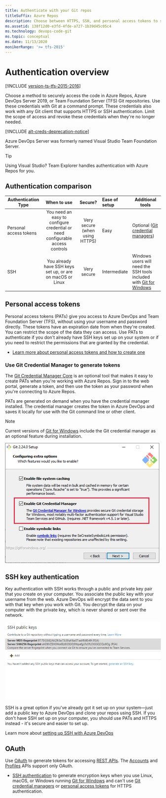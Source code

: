 ```yaml
---
title: Authenticate with your Git repos
titleSuffix: Azure Repos
description: Choose between HTTPS, SSH, and personal access tokens to securely sign in to your Git repos.
ms.assetid: 138f12d0-e3fd-4fde-a727-1b39d45c05c4
ms.technology: devops-code-git
ms.topic: conceptual
ms.date: 11/13/2020
monikerRange: '>= tfs-2015'
---
```


# Authentication overview

[!INCLUDE [version-ts-tfs-2015-2016](../../includes/version-ts-tfs-2015-2016.md)]

Choose a method to securely access the code in Azure Repos, Azure DevOps Server 2019, or Team Foundation Server (TFS) Git repositories.
Use these credentials with Git at a command prompt. These credentials also work with any Git client that supports HTTPS or SSH authentication.
Limit the scope of access and revoke these credentials when they're no longer needed.

[!INCLUDE [alt-creds-deprecation-notice](../../includes/alt-creds-deprecation-notice.md)]

Azure DevOps Server was formerly named Visual Studio Team Foundation Server.

> [!TIP]
> Using Visual Studio? Team Explorer handles authentication with Azure Repos for you.

## Authentication comparison

| Authentication Type | When to use | Secure? | Ease of setup | Additional tools |   
|---------------------|:-------------:|:------------:|:---------------------|-------------|   
| Personal access tokens | You need an easy to configure credential or need configurable access controls | Very secure (when using HTTPS) |  Easy | Optional ([Git credential managers](set-up-credential-managers.md)) |   
| SSH | You already have SSH keys set up, or are on macOS or Linux | Very secure | Intermediate | Windows users will need the SSH tools included with [Git for Windows](https://git-for-windows.github.io/)  |

## Personal access tokens

Personal access tokens (PATs) give you access to Azure DevOps and Team Foundation Server (TFS), without using your username and password directly.
These tokens have an expiration date from when they're created. You can restrict the scope of the data they can access.
Use PATs to authenticate if you don't already have SSH keys set up on your system or if you need to restrict the permissions that are granted by the credential.

* [Learn more about personal access tokens and how to create one](../../organizations/accounts/use-personal-access-tokens-to-authenticate.md)

### <a name="use-credential-managers-to-generate-tokens"></a>Use Git Credential Manager to generate tokens

The [Git Credential Manager Core](set-up-credential-managers.md) is an optional tool that makes it easy to create PATs when you're working with Azure Repos. 
Sign in to the web portal, generate a token, and then use the token as your password when you're connecting to Azure Repos. 

PATs are generated on demand when you have the credential manager installed. 
The credential manager creates the token in Azure DevOps and saves it locally for use with the Git command line or other client. 

>[!NOTE]
>Current versions of [Git for Windows](https://git-for-windows.github.io/) include the Git credential manager as an optional feature during installation.
>
>![Select Enable Git Credential Manager during Git for Windows install](media/install-git-with-git-credential-manager.png)

## SSH key authentication

Key authentication with SSH works through a public and private key pair that you create on your computer. 
You associate the public key with your username from the web. Azure DevOps will encrypt the data sent to you with that key when you work with Git.
You decrypt the data on your computer with the private key, which is never shared or sent over the network.

![Animated GIF showing adding of a SSH public key to Azure DevOps](media/ssh_add_public_key.gif)

SSH is a great option if you've already got it set up on your system&mdash;just add a public key to Azure DevOps and clone your repos using SSH. 
If you don't have SSH set up on your computer, you should use PATs and HTTPS instead - it's secure and easier to set up.

Learn more about [setting up SSH with Azure DevOps](use-ssh-keys-to-authenticate.md)

## OAuth

Use [OAuth](../../integrate/get-started/authentication/oauth.md) 
to generate tokens for accessing [REST APIs](/rest/api/azure/devops/). The [Accounts](/rest/api/azure/devops/account) 
and [Profiles](/rest/api/azure/devops/profile) 
APIs support only OAuth. 

- [SSH authentication](../../repos/git/use-ssh-keys-to-authenticate.md) 
to generate encryption keys when you use Linux, macOS, 
or Windows running [Git for Windows](https://www.git-scm.com/download/win) 
and can't use 
[Git credential managers](../../repos/git/set-up-credential-managers.md) 
or [personal access tokens](../../organizations/accounts/use-personal-access-tokens-to-authenticate.md) for HTTPS authentication.
